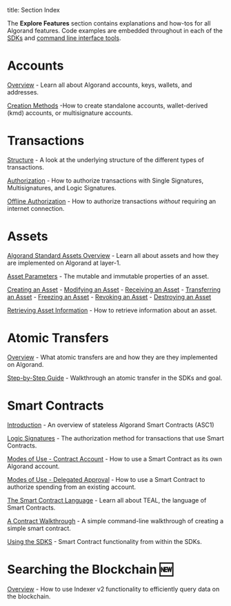 title: Section Index

The **Explore Features** section contains explanations and how-tos for all Algorand features. Code examples are embedded throughout in each of the [SDKs](../reference/index.md#sdks) and [command line interface tools](../reference/index.md#command-line-interface-tools-cli-tools).

# Accounts

[Overview](./accounts/index.md) - Learn all about Algorand accounts, keys, wallets, and addresses.

[Creation Methods](./accounts/create.md) -How to create standalone accounts, wallet-derived (kmd) accounts, or multisignature accounts.

# Transactions

[Structure](./transactions/index.md) - A look at the underlying structure of the different types of transactions.

[Authorization](./transactions/signatures.md) - How to authorize transactions with Single Signatures, Multisignatures, and Logic Signatures.

[Offline Authorization](./transactions/offline_transactions.md) - How to authorize transactions _without_ requiring an internet connection.

# Assets

[Algorand Standard Assets Overview](./asa.md) - Learn all about assets and how they are implemented on Algorand at layer-1.

[Asset Parameters](./asa.md#asset-parameters) - The mutable and immutable properties of an asset.

[Creating an Asset](./asa.md#creating-an-asset) - [Modifying an Asset](./asa.md#modifying-an-asset) - [Receiving an Asset](./asa.md#receiving-an-asset) - [Transferring an Asset](./asa.md#transferring-an-asset) - [Freezing an Asset](./asa.md#freezing-an-asset) - [Revoking an Asset](./asa.md#revoking-an-asset) - [Destroying an Asset](./asa.md#destroying-an-asset)

[Retrieving Asset Information](./asa.md#retrieve-asset-information) - How to retrieve information about an asset.

# Atomic Transfers

[Overview](./atomic_transfers.md) - What atomic transfers are and how they are they implemented on Algorand.

[Step-by-Step Guide](./atomic_transfers.md#step-by-step-guide) - Walkthrough an atomic transfer in the SDKs and goal.

# Smart Contracts

[Introduction](./asc1/index.md) - An overview of stateless Algorand Smart Contracts (ASC1)

[Logic Signatures](./asc1/modes.md#logic-signatures) - The authorization method for transactions that use Smart Contracts.

[Modes of Use - Contract Account](./asc1/modes.md#contract-account) - How to use a Smart Contract as its own Algorand account.

[Modes of Use - Delegated Approval](./asc1/modes.md#delegated-approval) - How to use a Smart Contract to authorize spending from an existing account.

[The Smart Contract Language](./asc1/teal_overview.md) - Learn all about TEAL, the language of Smart Contracts.

[A Contract Walkthrough](./asc1/goal_teal_walkthrough.md) - A simple command-line walkthrough of creating a simple smart contract.

[Using the SDKS](./asc1/sdks.md) - Smart Contract functionality from within the SDKs.


# Searching the Blockchain 🆕

[Overview](./indexer.md) - How to use Indexer v2 functionality to efficiently query data on the blockchain.